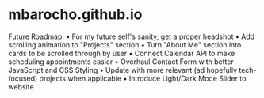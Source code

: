 # mbarocho.github.io

Future Roadmap:
• For my future self's sanity, get a proper headshot
• Add scrolling animation to "Projects" section
• Turn "About Me" section into cards to be scrolled through by user
• Connect Calendar API to make scheduling appointments easier
• Overhaul Contact Form with better JavaScript and CSS Styling
• Update with more relevant (ad hopefully tech-focused) projects when applicable
• Introduce Light/Dark Mode Slider to website